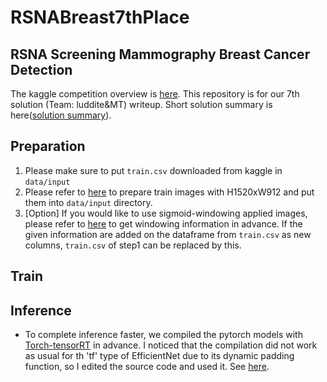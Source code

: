 # RSNABreast7thPlace
## RSNA Screening Mammography Breast Cancer Detection
The kaggle competition overview is [here](https://www.kaggle.com/competitions/rsna-breast-cancer-detection/overview). This repository is for our 7th solution (Team: luddite&MT) writeup. Short solution summary is here([solution summary](https://www.kaggle.com/competitions/rsna-breast-cancer-detection/discussion/391125)).

## Preparation
1. Please make sure to put `train.csv` downloaded from kaggle in `data/input`
2. Please refer to [here](https://www.kaggle.com/code/masato114/rsna-generate-train-images/notebook) to prepare train images with H1520xW912 and put them into `data/input` directory.
3. [Option] If you would like to use sigmoid-windowing applied images, please refer to [here](https://www.kaggle.com/code/masato114/rsna-get-windowing-stat/notebook) to get windowing information in advance. If the given information are added on the dataframe from `train.csv` as new columns, `train.csv` of step1 can be replaced by this.

## Train

## Inference
- To complete inference faster, we compiled the pytorch models with [Torch-tensorRT](https://pytorch.org/TensorRT/) in advance. I noticed that the compilation did not work as usual for th 'tf' type of EfficientNet due to its dynamic padding function, so I edited the source code and used it. See [here](https://www.kaggle.com/code/masato114/rsna-tf-efficientnetv2s-tensorrt/notebook).
